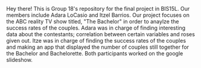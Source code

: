Hey there! This is Group 18's repository for the final project in BIS15L. 
Our members include Adara LoCasio and Itzel Barrios. 
Our project focuses on the ABC reality TV show titled, "The Bachelor" in order to anaylze the success rates of the couples.
Adara was in charge of finding interesting data about the contestants; correlation between certain variables and roses given out.
Itze was in charge of finding the success rates of the couples and making an app that displayed the number of couples still together for the Bachelor and Bachelorette.
Both participants worked on the google slideshow. 
